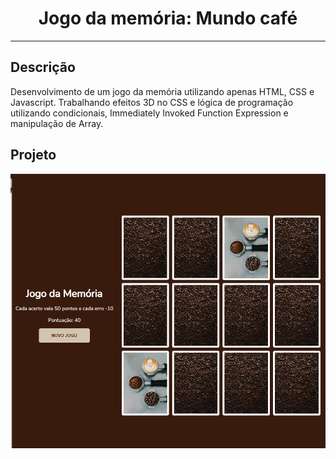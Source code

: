 <h1 align='center'>Jogo da memória: Mundo café</h1>

****

## Descrição

Desenvolvimento de um jogo da memória utilizando apenas HTML, CSS e Javascript. Trabalhando efeitos 3D no CSS e lógica de programação utilizando condicionais, Immediately Invoked Function Expression e manipulação de Array.

## Projeto

![Projeto funcional](./assests/projeto.png)
